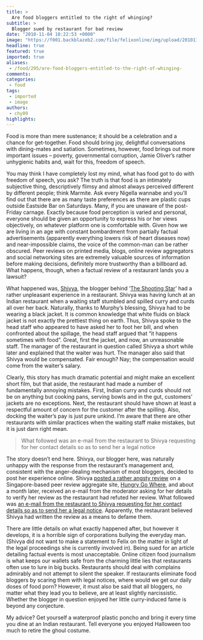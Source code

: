 ```yaml
---
title: >
  Are food bloggers entitled to the right of whinging?
subtitle: >
  Blogger sued by restaurant for bad review
date: "2010-11-04 18:22:53 +0000"
image: "https://f001.backblazeb2.com/file/felixonline/img/upload/201011041820-ma1307-theresaf.jpg"
headline: true
featured: true
imported: true
aliases:
 - /food/295/are-food-bloggers-entitled-to-the-right-of-whinging-
comments:
categories:
 - food
tags:
 - imported
 - image
authors:
 - chy09
highlights:
---
```


Food is more than mere sustenance; it should be a celebration and a chance for get-together. Food should bring joy, delightful conversations with dining-mates and satiation. Sometimes, however, food brings out more important issues – poverty, governmental corruption, Jamie Oliver’s rather unhygienic habits and, wait for this, freedom of speech.

You may think I have completely lost my mind, what has food got to do with freedom of speech, you ask? The truth is that food is an intimately subjective thing, descriptively flimsy and almost always perceived different by different people; think Marmite. Ask every Nigella wannabe and you’ll find out that there are as many taste preferences as there are plastic cups outside Eastside Bar on Saturdays. Many, if you are unaware of the post-Friday carnage. Exactly because food perception is varied and personal, everyone should be given an opportunity to express his or her views objectively, on whatever platform one is comfortable with. Given how we are living in an age with constant bombardment from partially factual advertisements (apparently everything lowers risk of heart diseases now) and near-impossible claims, the voice of the common-man can be rather obscured. Peer reviews on printed media, blogs, online review aggregators and social networking sites are extremely valuable sources of information before making decisions, definitely more trustworthy than a billboard ad. What happens, though, when a factual review of a restaurant lands you a lawsuit?

What happened was, [Shivya](https://twitter.com/#!/shivya), the blogger behind ‘[The Shooting Star](http://theshootingstar.wordpress.com/)’ had a rather unpleasant experience in a restaurant. Shivya was having lunch at an Indian restaurant when a waiting staff stumbled and spilled curry and curds all over her back. Naturally, thanks to Murphy’s blessing, Shivya had to be wearing a black jacket. It is common knowledge that white fluids on black jacket is not exactly the prettiest thing on earth. Thus, Shivya spoke to the head staff who appeared to have asked her to foot her bill, and when confronted about the spillage, the head staff argued that “it happens sometimes with food”. Great, first the jacket, and now, an unreasonable staff. The manager of the restaurant in question called Shivya a short while later and explained that the waiter was hurt. The manager also said that Shivya would be compensated. Fair enough? Nay; the compensation would come from the waiter’s salary.

Clearly, this story has much dramatic potential and might make an excellent short film, but that aside, the restaurant had made a number of fundamentally annoying mistakes. First, Indian curry and curds should not be on anything but cooking pans, serving bowls and in the gut, customers’ jackets are no exceptions. Next, the restaurant should have shown at least a respectful amount of concern for the customer after the spilling. Also, docking the waiter’s pay is just pure unkind. I’m aware that there are other restaurants with similar practices when the waiting staff make mistakes, but it is just darn right mean.

> What followed was an e-mail from the restaurant to Shivya requesting for her contact details so as to send her a legal notice

The story doesn’t end here. Shivya, our blogger here, was naturally unhappy with the response from the restaurant’s management and, consistent with the anger-dealing mechanism of most bloggers, decided to post her experience online. Shivya [posted a rather angsty review](http://www.hungrygowhere.com/review/45429/) on a Singapore-based peer review aggregate site, [Hungry Go Where](http://www.hungrygowhere.com/), and about a month later, received an e-mail from the moderator asking for her details to verify her review as the restaurant had refuted her review. What followed was [an e-mail from the restaurant to Shivya requesting for her contact details so as to send her a legal notice](http://theshootingstar.wordpress.com/2010/10/27/on-social-media-free-speech/). Apparently, the restaurant believed Shivya had written the review as a means to defame them.

There are little details on what exactly happened after, but however it develops, it is a horrible sign of corporations bullying the everyday man. (Shivya did not want to make a statement to Felix on the matter in light of the legal proceedings she is currently involved in). Being sued for an article detailing factual events is most unacceptable. Online citizen food journalism is what keeps our wallets safe from the charming little lies that restaurants often use to lure in big bucks. Restaurants should deal with complains admirably and not attempt to silent the speaker. If restaurants eliminate food bloggers by scaring them with legal notices, where would we get our daily doses of food porn? However, it must also be said that all bloggers, no matter what they lead you to believe, are at least slightly narcissistic. Whether the blogger in question enjoyed her little curry-induced fame is beyond any conjecture.

My advice? Get yourself a waterproof plastic poncho and bring it every time you dine at an Indian restaurant. Tell everyone you enjoyed Halloween too much to retire the ghoul costume.
